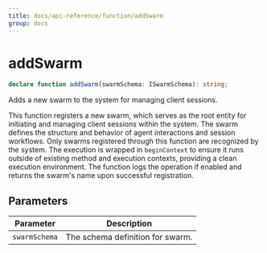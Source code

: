 ```yaml
---
title: docs/api-reference/function/addSwarm
group: docs
---
```


# addSwarm

```ts
declare function addSwarm(swarmSchema: ISwarmSchema): string;
```

Adds a new swarm to the system for managing client sessions.

This function registers a new swarm, which serves as the root entity for initiating and managing client sessions within the system.
The swarm defines the structure and behavior of agent interactions and session workflows. Only swarms registered through this function
are recognized by the system. The execution is wrapped in `beginContext` to ensure it runs outside of existing method and execution contexts,
providing a clean execution environment. The function logs the operation if enabled and returns the swarm's name upon successful registration.

## Parameters

| Parameter | Description |
|-----------|-------------|
| `swarmSchema` | The schema definition for swarm. |
